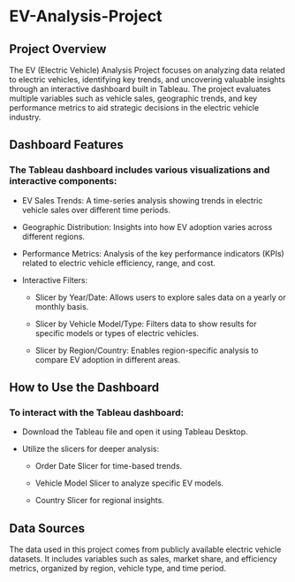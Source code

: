 # EV-Analysis-Project

## Project Overview

The EV (Electric Vehicle) Analysis Project focuses on analyzing data related to electric vehicles, identifying key trends, and uncovering valuable insights through an interactive dashboard built in Tableau. The project evaluates multiple variables such as vehicle sales, geographic trends, and key performance metrics to aid strategic decisions in the electric vehicle industry.

## Dashboard Features

### The Tableau dashboard includes various visualizations and interactive components:

- EV Sales Trends: A time-series analysis showing trends in electric vehicle sales over different time periods.

- Geographic Distribution: Insights into how EV adoption varies across different regions.

- Performance Metrics: Analysis of the key performance indicators (KPIs) related to electric vehicle efficiency, range, and cost.

- Interactive Filters:
  
  - Slicer by Year/Date: Allows users to explore sales data on a yearly or monthly basis.
    
  - Slicer by Vehicle Model/Type: Filters data to show results for specific models or types of      electric vehicles.
    
  - Slicer by Region/Country: Enables region-specific analysis to compare EV adoption in            different areas.

## How to Use the Dashboard

### To interact with the Tableau dashboard:

- Download the Tableau file and open it using Tableau Desktop.
  
- Utilize the slicers for deeper analysis:
  
  - Order Date Slicer for time-based trends.
    
  - Vehicle Model Slicer to analyze specific EV models.
    
  - Country Slicer for regional insights.
    
## Data Sources

The data used in this project comes from publicly available electric vehicle datasets. It includes variables such as sales, market share, and efficiency metrics, organized by region, vehicle type, and time period.
